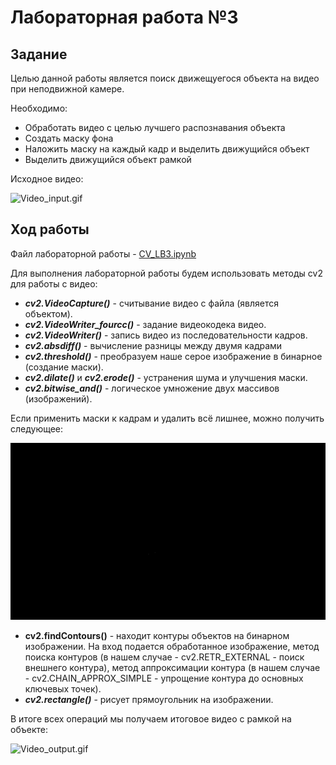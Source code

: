 # **Лабораторная работа №3**

## Задание
Целью данной работы является поиск движещуегося объекта на видео при неподвижной камере.

Необходимо:

- Обработать видео с целью лучшего распознавания объекта
- Создать маску фона
- Наложить маску на каждый кадр и выделить движущийся объект
- Выделить движущийся объект рамкой

Исходное видео:

![Video_input.gif](Video_input.gif)

## Ход работы

Файл лабораторной работы - [CV_LB3.ipynb](CV_LB3.ipynb)

Для выполнения лабораторной работы будем использовать методы cv2 для работы с видео:

- _**cv2.VideoCapture()**_ - считывание видео с файла (является объектом).
- _**cv2.VideoWriter_fourcc()**_ - задание видеокодека видео.
- _**cv2.VideoWriter()**_ - запись видео из последовательности кадров.
- _**cv2.absdiff()**_ - вычисление разницы между двумя кадрами
- _**cv2.threshold()**_ - преобразуем наше серое изображение в бинарное (создание маски).
- _**cv2.dilate()**_ и _**cv2.erode()**_ - устранения шума и улучшения маски.
- _**cv2.bitwise_and()**_ - логическое умножение двух массивов (изображений).

Если применить маски к кадрам и удалить всё лишнее, можно получить следующее:

![Mask_video.gif](Mask_video.gif)

- **cv2.findContours()** - находит контуры объектов на бинарном изображении.
На вход подается обработанное изображение, метод поиска контуров (в нашем случае - cv2.RETR_EXTERNAL - поиск внешнего контура), метод аппроксимации контура (в нашем случае - cv2.CHAIN_APPROX_SIMPLE - упрощение контура до основных ключевых точек).
- _**cv2.rectangle()**_ - рисует прямоугольник на изображении.

В итоге всех операций мы получаем итоговое видео с рамкой на объекте:

![Video_output.gif](Video_output.gif)

